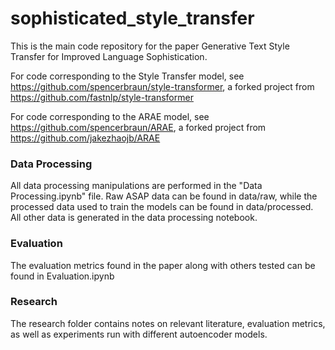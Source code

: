 # sophisticated_style_transfer

This is the main code repository for the paper Generative Text Style Transfer for Improved Language Sophistication.

For code corresponding to the Style Transfer model, see https://github.com/spencerbraun/style-transformer, a forked project from https://github.com/fastnlp/style-transformer

For code corresponding to the ARAE model, see https://github.com/spencerbraun/ARAE, a forked project from https://github.com/jakezhaojb/ARAE

### Data Processing
All data processing manipulations are performed in the "Data Processing.ipynb" file. Raw ASAP data can be found in data/raw, while the processed data used to train the models can be found in data/processed. All other data is generated in the data processing notebook.

### Evaluation
The evaluation metrics found in the paper along with others tested can be found in Evaluation.ipynb

### Research
The research folder contains notes on relevant literature, evaluation metrics, as well as experiments run with different autoencoder models.
